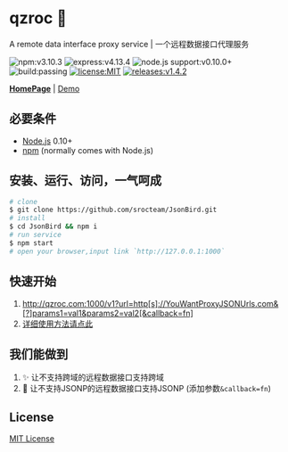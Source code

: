 # qzroc :hatching_chick:
A remote data interface proxy service | 一个远程数据接口代理服务


![npm:v3.10.3](https://img.shields.io/badge/npm-v3.10.3-blue.svg)
![express:v4.13.4](https://img.shields.io/badge/express-v4.13.4-blue.svg)
![node.js support:v0.10.0+](https://img.shields.io/badge/node.js%20supports-v0.10.0+-green.svg)
![build:passing](https://img.shields.io/badge/build-passing-green.svg)
[![license:MIT](https://img.shields.io/badge/license-MIT-blue.svg)](/License)
[![releases:v1.4.2](https://img.shields.io/badge/releases-v1.4.2-blue.svg)](https://github.com/srocteam/JsonBird/releases)

**[HomePage](https://qzroc.com:1000)** | [Demo](https://jsfiddle.net/LNing/duL5Lby7/)

## 必要条件
- [Node.js](https://nodejs.org) 0.10+
- [npm](https://www.npmjs.com/) (normally comes with Node.js)
 
## 安装、运行、访问，一气呵成
``` bash
# clone
$ git clone https://github.com/srocteam/JsonBird.git
# install
$ cd JsonBird && npm i
# run service
$ npm start
# open your browser,input link `http://127.0.0.1:1000`
```

## 快速开始
 1. http://qzroc.com:1000/v1?url=http[s]://YouWantProxyJSONUrls.com&[?]params1=val1&params2=val2[&callback=fn]
 2. [详细使用方法请点此](https://github.com/srocteam/JsonBird/wiki)

## 我们能做到
1. :sparkles: 让不支持跨域的远程数据接口支持跨域
2. :muscle: 让不支持JSONP的远程数据接口支持JSONP (添加参数`&callback=fn`)


## License

[MIT License](/License)
